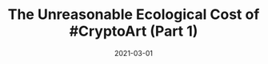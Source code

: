 ---
title: "The Unreasonable Ecological Cost of #CryptoArt (Part 1)"
authors:
    - "Memo Akten"
categories: 
    - "crypto"
    - "environment"
link: "https://memoakten.medium.com/the-unreasonable-ecological-cost-of-cryptoart-2221d3eb2053"
date: "2021-03-01"
---